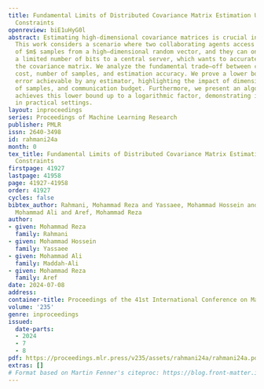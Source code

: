 ```yaml
---
title: Fundamental Limits of Distributed Covariance Matrix Estimation Under Communication
  Constraints
openreview: biE1uHyG0l
abstract: Estimating high-dimensional covariance matrices is crucial in various domains.
  This work considers a scenario where two collaborating agents access disjoint dimensions
  of $m$ samples from a high–dimensional random vector, and they can only communicate
  a limited number of bits to a central server, which wants to accurately approximate
  the covariance matrix. We analyze the fundamental trade–off between communication
  cost, number of samples, and estimation accuracy. We prove a lower bound on the
  error achievable by any estimator, highlighting the impact of dimensions, number
  of samples, and communication budget. Furthermore, we present an algorithm that
  achieves this lower bound up to a logarithmic factor, demonstrating its near-optimality
  in practical settings.
layout: inproceedings
series: Proceedings of Machine Learning Research
publisher: PMLR
issn: 2640-3498
id: rahmani24a
month: 0
tex_title: Fundamental Limits of Distributed Covariance Matrix Estimation Under Communication
  Constraints
firstpage: 41927
lastpage: 41958
page: 41927-41958
order: 41927
cycles: false
bibtex_author: Rahmani, Mohammad Reza and Yassaee, Mohammad Hossein and Maddah-Ali,
  Mohammad Ali and Aref, Mohammad Reza
author:
- given: Mohammad Reza
  family: Rahmani
- given: Mohammad Hossein
  family: Yassaee
- given: Mohammad Ali
  family: Maddah-Ali
- given: Mohammad Reza
  family: Aref
date: 2024-07-08
address:
container-title: Proceedings of the 41st International Conference on Machine Learning
volume: '235'
genre: inproceedings
issued:
  date-parts:
  - 2024
  - 7
  - 8
pdf: https://proceedings.mlr.press/v235/assets/rahmani24a/rahmani24a.pdf
extras: []
# Format based on Martin Fenner's citeproc: https://blog.front-matter.io/posts/citeproc-yaml-for-bibliographies/
---
```

